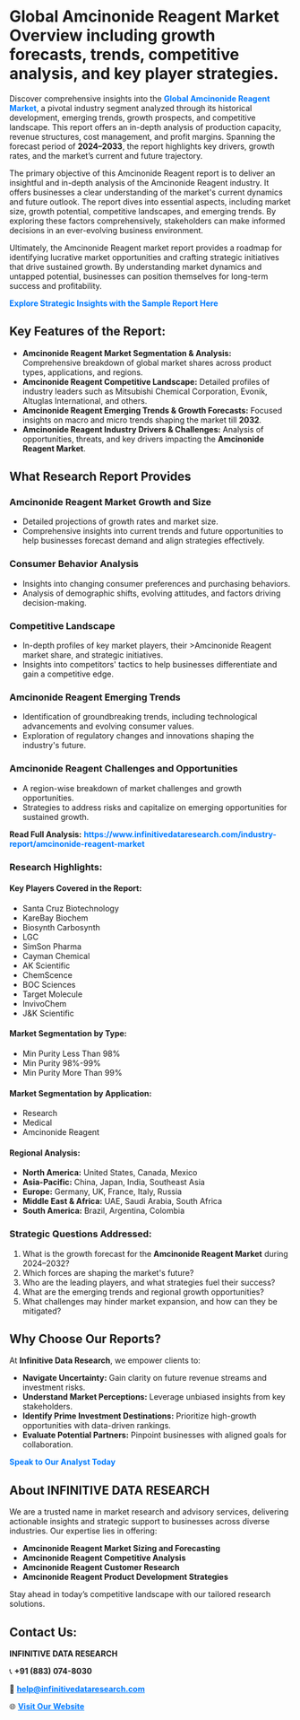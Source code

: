 <h1>Global Amcinonide Reagent Market Overview including growth forecasts, trends, competitive analysis, and key player strategies.</h1>
<p>
Discover comprehensive insights into the 
<a href="https://www.infinitivedataresearch.com/industry-report/amcinonide-reagent-market" rel="dofollow" style="color: #007BFF; text-decoration: none;"><strong>Global Amcinonide Reagent Market</strong></a>, a pivotal industry segment analyzed through its historical development, emerging trends, growth prospects, and competitive landscape. This report offers an in-depth analysis of production capacity, revenue structures, cost management, and profit margins. Spanning the forecast period of <strong>2024–2033</strong>, the report highlights key drivers, growth rates, and the market’s current and future trajectory.
</p>
<p>
The primary objective of this Amcinonide Reagent report is to deliver an insightful and in-depth analysis of the Amcinonide Reagent industry. It offers businesses a clear understanding of the market's current dynamics and future outlook. The report dives into essential aspects, including market size, growth potential, competitive landscapes, and emerging trends. By exploring these factors comprehensively, stakeholders can make informed decisions in an ever-evolving business environment.
</p>
<p>
Ultimately, the Amcinonide Reagent market report provides a roadmap for identifying lucrative market opportunities and crafting strategic initiatives that drive sustained growth. By understanding market dynamics and untapped potential, businesses can position themselves for long-term success and profitability.
</p>
<p>
<a href="https://www.infinitivedataresearch.com/request-sample/reportId=111353" style="color: #007BFF; text-decoration: none;"><strong>Explore Strategic Insights with the Sample Report Here</strong></a>
</p>

<h2>Key Features of the Report:</h2>
<ul>
<li><strong>Amcinonide Reagent Market Segmentation & Analysis:</strong> Comprehensive breakdown of global market shares across product types, applications, and regions.</li>
<li><strong>Amcinonide Reagent Competitive Landscape:</strong> Detailed profiles of industry leaders such as Mitsubishi Chemical Corporation, Evonik, Altuglas International, and others.</li>
<li><strong>Amcinonide Reagent Emerging Trends & Growth Forecasts:</strong> Focused insights on macro and micro trends shaping the market till <strong>2032</strong>.</li>
<li><strong>Amcinonide Reagent Industry Drivers & Challenges:</strong> Analysis of opportunities, threats, and key drivers impacting the <strong>Amcinonide Reagent Market</strong>.</li>
</ul>

<h2>What Research Report Provides</h2>
<h3>Amcinonide Reagent Market Growth and Size</h3>
<ul>
<li>Detailed projections of growth rates and market size.</li>
<li>Comprehensive insights into current trends and future opportunities to help businesses forecast demand and align strategies effectively.</li>
</ul>

<h3>Consumer Behavior Analysis</h3>
<ul>
<li>Insights into changing consumer preferences and purchasing behaviors.</li>
<li>Analysis of demographic shifts, evolving attitudes, and factors driving decision-making.</li>
</ul>

<h3>Competitive Landscape</h3>
<ul>
<li>In-depth profiles of key market players, their >Amcinonide Reagent market share, and strategic initiatives.</li>
<li>Insights into competitors' tactics to help businesses differentiate and gain a competitive edge.</li>
</ul>

<h3>Amcinonide Reagent Emerging Trends</h3>
<ul>
<li>Identification of groundbreaking trends, including technological advancements and evolving consumer values.</li>
<li>Exploration of regulatory changes and innovations shaping the industry's future.</li>
</ul>

<h3>Amcinonide Reagent Challenges and Opportunities</h3>
<ul>
<li>A region-wise breakdown of market challenges and growth opportunities.</li>
<li>Strategies to address risks and capitalize on emerging opportunities for sustained growth.</li>
</ul>
<p><strong>Read Full Analysis:</strong> <a href="https://www.infinitivedataresearch.com/industry-report/amcinonide-reagent-market" rel="dofollow" style="color: #007BFF; text-decoration: none;"><strong>https://www.infinitivedataresearch.com/industry-report/amcinonide-reagent-market</strong></a></p>
<h3>Research Highlights:</h3>
<h4>Key Players Covered in the Report:</h4>
<ul><li>Santa Cruz Biotechnology</li><li>KareBay Biochem</li><li>Biosynth Carbosynth</li><li>LGC</li><li>SimSon Pharma</li><li>Cayman Chemical</li><li>AK Scientific</li><li>ChemScence</li><li>BOC Sciences</li><li>Target Molecule</li><li>InvivoChem</li><li>J&amp;K Scientific</li></ul>
<h4>Market Segmentation by Type:</h4>
<ul><li>Min Purity Less Than 98%</li><li>Min Purity 98%-99%</li><li>Min Purity More Than 99%</li></ul>
<h4>Market Segmentation by Application:</h4>
<ul><li>Research</li><li>Medical</li><li>Amcinonide Reagent</li></ul>

<h4>Regional Analysis:</h4>
<ul>
<li><strong>North America:</strong> United States, Canada, Mexico</li>
<li><strong>Asia-Pacific:</strong> China, Japan, India, Southeast Asia</li>
<li><strong>Europe:</strong> Germany, UK, France, Italy, Russia</li>
<li><strong>Middle East & Africa:</strong> UAE, Saudi Arabia, South Africa</li>
<li><strong>South America:</strong> Brazil, Argentina, Colombia</li>
</ul>

<h3>Strategic Questions Addressed:</h3>
<ol>
<li>What is the growth forecast for the <strong>Amcinonide Reagent Market</strong> during 2024–2032?</li>
<li>Which forces are shaping the market's future?</li>
<li>Who are the leading players, and what strategies fuel their success?</li>
<li>What are the emerging trends and regional growth opportunities?</li>
<li>What challenges may hinder market expansion, and how can they be mitigated?</li>
</ol>

<h2>Why Choose Our Reports?</h2>
<p>At <strong>Infinitive Data Research</strong>, we empower clients to:</p>
<ul>
<li><strong>Navigate Uncertainty:</strong> Gain clarity on future revenue streams and investment risks.</li>
<li><strong>Understand Market Perceptions:</strong> Leverage unbiased insights from key stakeholders.</li>
<li><strong>Identify Prime Investment Destinations:</strong> Prioritize high-growth opportunities with data-driven rankings.</li>
<li><strong>Evaluate Potential Partners:</strong> Pinpoint businesses with aligned goals for collaboration.</li>
</ul>
<p><a href="https://www.infinitivedataresearch.com/industry-report/amcinonide-reagent-market" rel="dofollow" style="color: #007BFF; text-decoration: none;"><strong>Speak to Our Analyst Today</strong></a></p>

<h2>About INFINITIVE DATA RESEARCH</h2>
<p>We are a trusted name in market research and advisory services, delivering actionable insights and strategic support to businesses across diverse industries. Our expertise lies in offering:</p>
<ul>
<li><strong>Amcinonide Reagent Market Sizing and Forecasting</strong></li>
<li><strong>Amcinonide Reagent Competitive Analysis</strong></li>
<li><strong>Amcinonide Reagent Customer Research</strong></li>
<li><strong>Amcinonide Reagent Product Development Strategies</strong></li>
</ul>
<p>Stay ahead in today’s competitive landscape with our tailored research solutions.</p>

<h2>Contact Us:</h2>
<p><strong>INFINITIVE DATA RESEARCH</strong></p>
<p>📞 <strong>+91 (883) 074-8030</strong></p>
<p>📧 <strong><a href="mailto:help@infinitivedataresearch.com" style="color: #007BFF;">help@infinitivedataresearch.com</a></strong></p>
<p>🌐 <strong><a href="https://www.infinitivedataresearch.com" rel="dofollow" style="color: #007BFF;">Visit Our Website</a></strong></p>